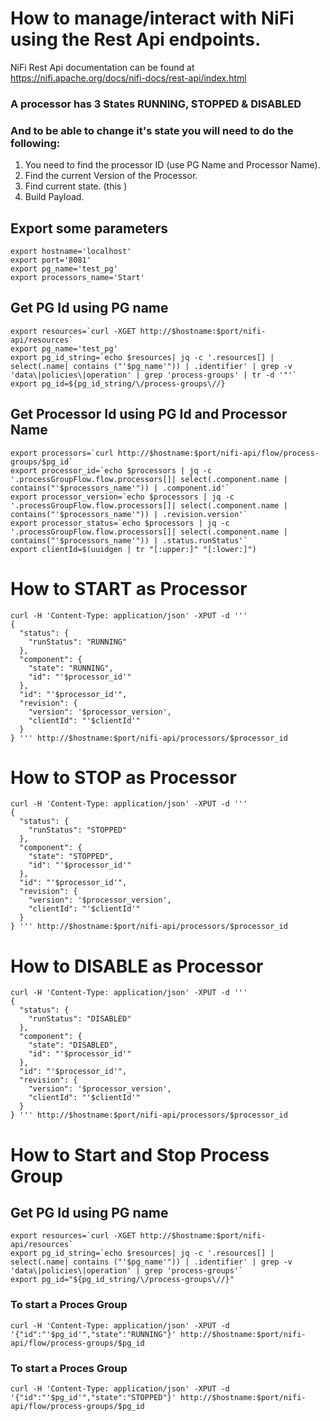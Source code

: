 
# How to manage/interact with NiFi using the Rest Api endpoints.

NiFi Rest Api documentation can be found at https://nifi.apache.org/docs/nifi-docs/rest-api/index.html


### A processor has 3 States **RUNNING, STOPPED & DISABLED**

### And to be able to change it's state you will need to do the following:
1. You need to find the processor ID (use PG Name and Processor Name).
2. Find the current Version of the Processor.
3. Find current state. (this )
4. Build Payload.

## Export some parameters
```
export hostname='localhost'
export port='8081'
export pg_name='test_pg'
export processors_name='Start'
```

## Get PG Id using PG name
```
export resources=`curl -XGET http://$hostname:$port/nifi-api/resources`
export pg_name='test_pg'
export pg_id_string=`echo $resources| jq -c '.resources[] | select(.name| contains ("'$pg_name'")) | .identifier' | grep -v 'data\|policies\|operation' | grep 'process-groups' | tr -d '"'`
export pg_id=${pg_id_string/\/process-groups\//}
```

## Get Processor Id using PG Id and Processor Name
```
export processors=`curl http://$hostname:$port/nifi-api/flow/process-groups/$pg_id`
export processor_id=`echo $processors | jq -c '.processGroupFlow.flow.processors[]| select(.component.name | contains("'$processors_name'")) | .component.id'`
export processor_version=`echo $processors | jq -c '.processGroupFlow.flow.processors[]| select(.component.name | contains("'$processors_name'")) | .revision.version'`
export processor_status=`echo $processors | jq -c '.processGroupFlow.flow.processors[]| select(.component.name | contains("'$processors_name'")) | .status.runStatus'`
export clientId=$(uuidgen | tr "[:upper:]" "[:lower:]")
```

# How to START as Processor
```
curl -H 'Content-Type: application/json' -XPUT -d '''
{
  "status": {
    "runStatus": "RUNNING"
  },
  "component": {
    "state": "RUNNING",
    "id": "'$processor_id'"
  },
  "id": "'$processor_id'",
  "revision": {
    "version": '$processor_version',
    "clientId": "'$clientId'"
  }
} ''' http://$hostname:$port/nifi-api/processors/$processor_id
```

# How to STOP as Processor
```
curl -H 'Content-Type: application/json' -XPUT -d '''
{
  "status": {
    "runStatus": "STOPPED"
  },
  "component": {
    "state": "STOPPED",
    "id": "'$processor_id'"
  },
  "id": "'$processor_id'",
  "revision": {
    "version": '$processor_version',
    "clientId": "'$clientId'"
  }
} ''' http://$hostname:$port/nifi-api/processors/$processor_id
```


# How to DISABLE as Processor
```
curl -H 'Content-Type: application/json' -XPUT -d '''
{
  "status": {
    "runStatus": "DISABLED"
  },
  "component": {
    "state": "DISABLED",
    "id": "'$processor_id'"
  },
  "id": "'$processor_id'",
  "revision": {
    "version": '$processor_version',
    "clientId": "'$clientId'"
  }
} ''' http://$hostname:$port/nifi-api/processors/$processor_id
```


# How to Start and Stop Process Group 

## Get PG Id using PG name
```
export resources=`curl -XGET http://$hostname:$port/nifi-api/resources`
export pg_id_string=`echo $resources| jq -c '.resources[] | select(.name| contains ("'$pg_name'")) | .identifier' | grep -v 'data\|policies\|operation' | grep 'process-groups'`
export pg_id="${pg_id_string/\/process-groups\//}"
```

### To start a Proces Group  
```
curl -H 'Content-Type: application/json' -XPUT -d '{"id":"'$pg_id'","state":"RUNNING"}' http://$hostname:$port/nifi-api/flow/process-groups/$pg_id
```
### To start a Proces Group  
```
curl -H 'Content-Type: application/json' -XPUT -d '{"id":"'$pg_id'","state":"STOPPED"}' http://$hostname:$port/nifi-api/flow/process-groups/$pg_id
```


